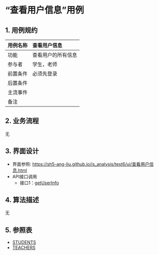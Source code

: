 # “查看用户信息”用例
## 1. 用例规约

| 用例名称 | 查看用户信息       |
| -------- | :----------------- |
| 功能     | 查看用户的所有信息 |
| 参与者   | 学生，老师         |
| 前置条件 | 必须先登录         |
| 后置条件 |                    |
| 主流事件 |                    |
| 备注     |                    |

## 2. 业务流程
无

## 3. 界面设计
- 界面参照: https://sh5-ang-liu.github.io/is_analysis/test6/ui/查看用户信息.html
- API接口调用
    - 接口1：[getUserInfo](../接口/getUserInfo.md)

## 4. 算法描述
无
    
## 5. 参照表
- [STUDENTS](../数据库设计.md/#STUDENTS)
- [TEACHERS](../数据库设计.md/#TEACHERS)
